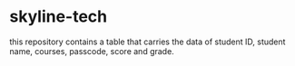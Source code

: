 # skyline-tech
this repository contains a table that carries the data of student ID, student name, courses, passcode, score and grade. 
